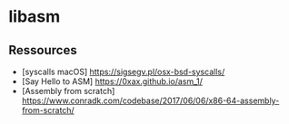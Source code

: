 # libasm

## Ressources

* [syscalls macOS] https://sigsegv.pl/osx-bsd-syscalls/
* [Say Hello to ASM] https://0xax.github.io/asm_1/
* [Assembly from scratch] https://www.conradk.com/codebase/2017/06/06/x86-64-assembly-from-scratch/
